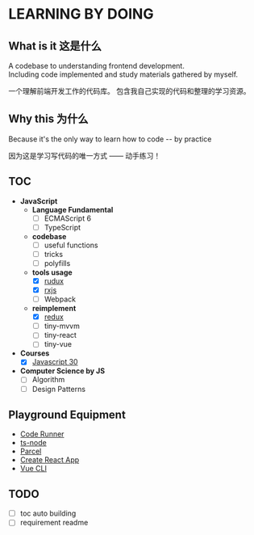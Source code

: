 # LEARNING BY DOING

## What is it 这是什么

A codebase to understanding frontend development.  
Including code implemented and study materials gathered by myself.

一个理解前端开发工作的代码库。
包含我自己实现的代码和整理的学习资源。

## Why this 为什么

Because it's the only way to learn how to code -- by practice

因为这是学习写代码的唯一方式 —— 动手练习！

## TOC

- **JavaScript**
  - **Language Fundamental**
    - [ ] ECMAScript 6
    - [ ] TypeScript
  - **codebase**
    - [ ] useful functions
    - [ ] tricks
    - [ ] polyfills
  - **tools usage**
    - [x] [rudux](./redux/)
    - [x] [rxjs](./rxjs/)
    - [ ] Webpack
  - **reimplement**
    - [x] [redux](./redux/redux-rebuild-core/)
    - [ ] tiny-mvvm
    - [ ] tiny-react
    - [ ] tiny-vue
- **Courses**
  - [x] [Javascript 30](./JavaScript30/)
- **Computer Science by JS**
  - [ ] Algorithm
  - [ ] Design Patterns

## Playground Equipment

- [Code Runner](https://marketplace.visualstudio.com/items?itemName=formulahendry.code-runner)
- [ts-node](https://github.com/TypeStrong/ts-node)
- [Parcel](https://parceljs.org/)
- [Create React App](https://github.com/facebook/create-react-app)
- [Vue CLI](https://cli.vuejs.org/)

## TODO

- [ ] toc auto building
- [ ] requirement readme
